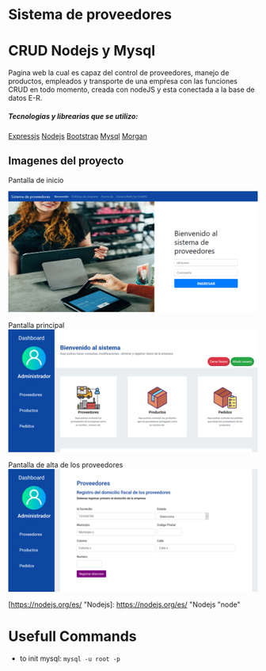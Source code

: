 
# Sistema de proveedores
# CRUD Nodejs y Mysql

Pagina web la cual es capaz del control de proveedores, manejo de productos, empleados y transporte de una empŕesa con las funciones CRUD en todo momento, creada con nodeJS y esta conectada a la base de datos E-R.

<h5> Tecnologias y librearias que se utilizo:</h5>

[Expressjs](https://expressjs.com/es/ "Expressjs")
[Nodejs](https://nodejs.org/es/ "Node js")
[Bootstrap](https://getbootstrap.com/ "Bootstrap")
[Mysql](https://www.mysql.com/ "Mysql")
[Morgan](https://www.npmjs.com/package/morgan "Morgan")

<h2>Imagenes del proyecto</h2>
Pantalla de inicio

![Preview](https://raw.githubusercontent.com/ErickRV19/crud-nodejs-mysql/master/previews/Screenshot_2020-05-08%20Nodejs%20Mysql%20CRUD.png "Preview")


Pantalla principal
![Preview2]( https://raw.githubusercontent.com/ErickRV19/crud-nodejs-mysql/master/previews/Screenshot%20de%20pagina%20principal%20copy.png "Preview 2")


Pantalla de alta de los proveedores
![Preview](https://raw.githubusercontent.com/ErickRV19/crud-nodejs-mysql/master/previews/Screenshot_2020-05-08%20Nodejs%20Mysql%20CRUD4.png "Preview")


[https://nodejs.org/es/ "Nodejs]: https://nodejs.org/es/ "Nodejs "node"

# Usefull Commands
- to init mysql: `mysql -u root -p`
